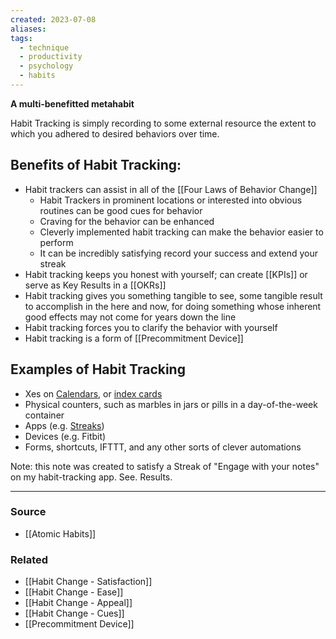 ```yaml
---
created: 2023-07-08
aliases: 
tags:
  - technique
  - productivity
  - psychology
  - habits
---
```

**A multi-benefitted metahabit**

Habit Tracking is simply recording to some external resource the extent to which you adhered to desired behaviors over time.

## Benefits of Habit Tracking:

- Habit trackers can assist in all of the [[Four Laws of Behavior Change]]
    - Habit Trackers in prominent locations or interested into obvious routines can be good cues for behavior
    - Craving for the behavior can be enhanced
    - Cleverly implemented habit tracking can make the behavior easier to perform
    - It can be incredibly satisfying record your success and extend your streak
- Habit tracking keeps you honest with yourself; can create [[KPIs]] or serve as Key Results in a [[OKRs]]
- Habit tracking gives you something tangible to see, some tangible result to accomplish in the here and now, for doing something whose inherent good effects may not come for years down the line
- Habit tracking forces you to clarify the behavior with yourself
- Habit tracking is a form of [[Precommitment Device]]

## Examples of Habit Tracking

- Xes on [Calendars](https://jamesclear.com/stop-procrastinating-seinfeld-strategy), or [index cards](https://www.reddit.com/r/theXeffect)
- Physical counters, such as marbles in jars or pills in a day-of-the-week container
- Apps (e.g. [Streaks](https://apps.apple.com/us/app/streaks/id963034692))
- Devices (e.g. Fitbit)
- Forms, shortcuts, IFTTT, and any other sorts of clever automations

Note: this note was created to satisfy a Streak of "Engage with your notes" on my habit-tracking app. See. Results.

****
### Source
- [[Atomic Habits]]

### Related
- [[Habit Change - Satisfaction]] 
- [[Habit Change - Ease]] 
- [[Habit Change - Appeal]] 
- [[Habit Change - Cues]] 
- [[Precommitment Device]]